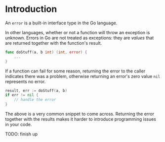 # Introduction

An `error` is a built-in interface type in the Go language.

In other languages, whether or not a function will throw an exception is unknown.
Errors in Go are not treated as exceptions: they are _values_ that are returned together with the function's result.

```go
func doStuff(a, b int) (int, error) {
    ...
}
```

If a function can fail for some reason, returning the error to the caller indicates there was a problem,
otherwise returning an error's zero value `nil` represents no error.

```go
result, err := doStuff(a, b)
if err != nil {
    // handle the error
}
```

The above is a very common snippet to come across.
Returning the error together with the results makes it harder to introduce programming issues in your code.

TODO: finish up
